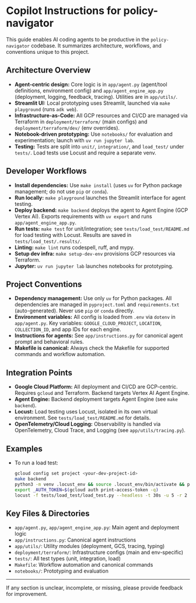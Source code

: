 
# Copilot Instructions for policy-navigator

This guide enables AI coding agents to be productive in the `policy-navigator` codebase. It summarizes architecture, workflows, and conventions unique to this project.

## Architecture Overview
- **Agent-centric design:** Core logic is in `app/agent.py` (agent/tool definitions, environment config) and `app/agent_engine_app.py` (deployment, logging, feedback, tracing). Utilities are in `app/utils/`.
- **Streamlit UI:** Local prototyping uses Streamlit, launched via `make playground` (runs `adk web`).
- **Infrastructure-as-Code:** All GCP resources and CI/CD are managed via Terraform in `deployment/terraform/` (main configs) and `deployment/terraform/dev/` (env overrides).
- **Notebook-driven prototyping:** Use `notebooks/` for evaluation and experimentation; launch with `uv run jupyter lab`.
- **Testing:** Tests are split into `unit/`, `integration/`, and `load_test/` under `tests/`. Load tests use Locust and require a separate venv.

## Developer Workflows
- **Install dependencies:** Use `make install` (uses `uv` for Python package management; do not use `pip` or `conda`).
- **Run locally:** `make playground` launches the Streamlit interface for agent testing.
- **Deploy backend:** `make backend` deploys the agent to Agent Engine (GCP Vertex AI). Exports requirements with `uv export` and runs `app/agent_engine_app.py`.
- **Run tests:** `make test` for unit/integration; see `tests/load_test/README.md` for load testing with Locust. Results are saved in `tests/load_test/.results/`.
- **Linting:** `make lint` runs codespell, ruff, and mypy.
- **Setup dev infra:** `make setup-dev-env` provisions GCP resources via Terraform.
- **Jupyter:** `uv run jupyter lab` launches notebooks for prototyping.

## Project Conventions
- **Dependency management:** Use only `uv` for Python packages. All dependencies are managed in `pyproject.toml` and `requirements.txt` (auto-generated). Never use `pip` or `conda` directly.
- **Environment variables:** All config is loaded from `.env` via `dotenv` in `app/agent.py`. Key variables: `GOOGLE_CLOUD_PROJECT`, `LOCATION`, `COLLECTION_ID`, and app IDs for each engine.
- **Instructions for agents:** See `app/instructions.py` for canonical agent prompt and behavioral rules.
- **Makefile is canonical:** Always check the Makefile for supported commands and workflow automation.

## Integration Points
- **Google Cloud Platform:** All deployment and CI/CD are GCP-centric. Requires `gcloud` and Terraform. Backend targets Vertex AI Agent Engine.
- **Agent Engine:** Backend deployment targets Agent Engine (see `make backend`).
- **Locust:** Load testing uses Locust, isolated in its own virtual environment. See `tests/load_test/README.md` for details.
- **OpenTelemetry/Cloud Logging:** Observability is handled via OpenTelemetry, Cloud Trace, and Logging (see `app/utils/tracing.py`).

## Examples
- To run a load test:
  ```bash
  gcloud config set project <your-dev-project-id>
  make backend
  python3 -m venv .locust_env && source .locust_env/bin/activate && pip install locust==2.31.1
  export _AUTH_TOKEN=$(gcloud auth print-access-token -q)
  locust -f tests/load_test/load_test.py --headless -t 30s -u 5 -r 2 --csv=tests/load_test/.results/results --html=tests/load_test/.results/report.html
  ```

## Key Files & Directories
- `app/agent.py`, `app/agent_engine_app.py`: Main agent and deployment logic
- `app/instructions.py`: Canonical agent instructions
- `app/utils/`: Utility modules (deployment, GCS, tracing, typing)
- `deployment/terraform/`: Infrastructure configs (main and env-specific)
- `tests/`: All test types (unit, integration, load)
- `Makefile`: Workflow automation and canonical commands
- `notebooks/`: Prototyping and evaluation

---
If any section is unclear, incomplete, or missing, please provide feedback for improvement.
